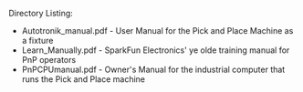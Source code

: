 Directory Listing:

* Autotronik_manual.pdf	- User Manual for the Pick and Place Machine as a fixture
* Learn_Manually.pdf - SparkFun Electronics' ye olde training manual for PnP operators
* PnPCPUmanual.pdf - Owner's Manual for the industrial computer that runs the Pick and Place machine
